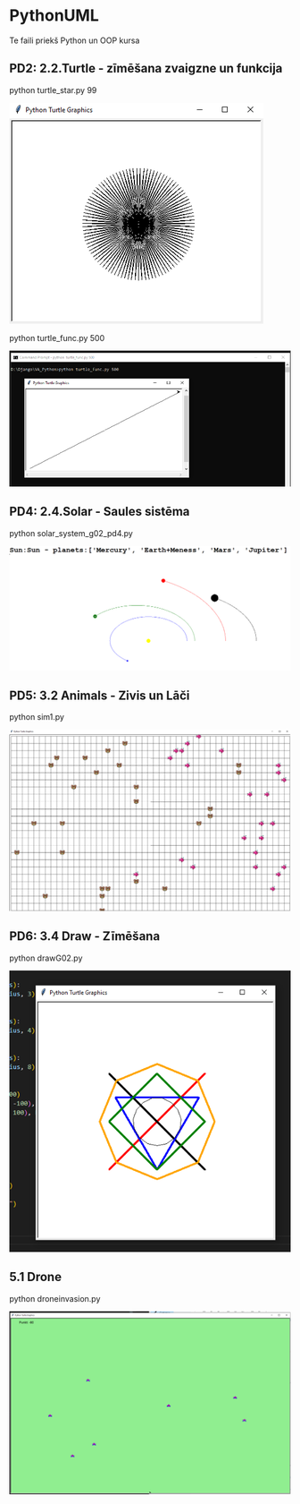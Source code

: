 # PythonUML

Te faili priekš Python un OOP kursa


## PD2: 2.2.Turtle - zīmēšana zvaigzne un funkcija


python turtle_star.py 99

![99 staru zvaigzne](2.2.Turtle/99-staru.png)



python turtle_func.py 500

![Funkcija](2.2.Turtle/func_500.png)



## PD4: 2.4.Solar - Saules sistēma


python solar_system_g02_pd4.py

![Saules sistēma](2.4.Solar/solar2.png)


## PD5: 3.2 Animals - Zivis un Lāči


python sim1.py

![Dzīvnieki](3.2%20Animals/scr/finals.png)


## PD6: 3.4 Draw - Zīmēšana


python drawG02.py

![Draw](3.4%20Draw/scr/attels.png)




## 5.1 Drone


python droneinvasion.py

![Drone](5.1%20Drone/scr/spele.png)




